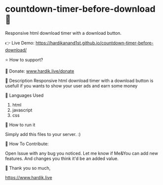 # countdown-timer-before-download💾
Responsive html download timer with a download button. 

👉 Live Demo: https://hardikanand1st.github.io/countdown-timer-before-download/

⭐ How to support?

🔗 Donate: www.hardik.live/donate

📒 Description
Responsive html download timer with a download button is usefull if you wants to show your user ads and earn some money

🧠 Languages Used
1. html
2. javascript
3. css

🤔 How to run it

Simply add this files to your server. :)

🔨 How To Contribute:

Open Issue with any bug you noticed.
Let me know if Me&You can add new features.
And changes you think it'd be an added value.

🎵 Thank you so much,

https://www.hardik.live
